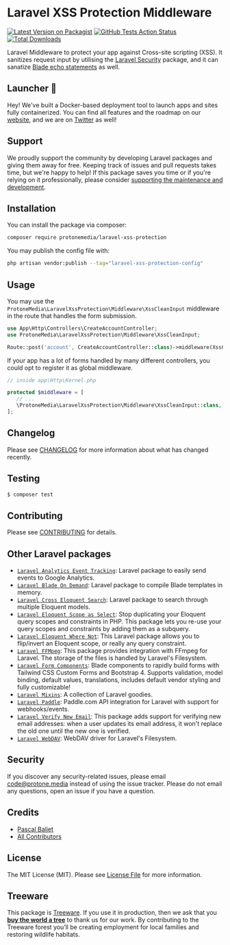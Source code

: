 # Laravel XSS Protection Middleware

[![Latest Version on Packagist](https://img.shields.io/packagist/v/protonemedia/laravel-xss-protection.svg?style=flat-square)](https://packagist.org/packages/protonemedia/laravel-xss-protection)
[![GitHub Tests Action Status](https://img.shields.io/github/workflow/status/protonemedia/laravel-xss-protection/run-tests?label=tests)](https://github.com/protonemedia/laravel-xss-protection/actions?query=workflow%3Arun-tests+branch%3Amain)
[![Total Downloads](https://img.shields.io/packagist/dt/protonemedia/laravel-xss-protection.svg?style=flat-square)](https://packagist.org/packages/protonemedia/laravel-xss-protection)

Laravel Middleware to protect your app against Cross-site scripting (XSS). It sanitizes request input by utilising the [Laravel Security](https://github.com/GrahamCampbell/Laravel-Security) package, and it can sanatize [Blade echo statements](https://laravel.com/docs/8.x/blade#displaying-data) as well.

## Launcher 🚀

Hey! We've built a Docker-based deployment tool to launch apps and sites fully containerized. You can find all features and the roadmap on our [website](https://uselauncher.com), and we are on [Twitter](https://twitter.com/uselauncher) as well!

## Support

We proudly support the community by developing Laravel packages and giving them away for free. Keeping track of issues and pull requests takes time, but we're happy to help! If this package saves you time or if you're relying on it professionally, please consider [supporting the maintenance and development](https://github.com/sponsors/pascalbaljet).

## Installation

You can install the package via composer:

```bash
composer require protonemedia/laravel-xss-protection
```

You may publish the config file with:

```bash
php artisan vendor:publish --tag="laravel-xss-protection-config"
```

## Usage

You may use the `ProtoneMedia\LaravelXssProtection\Middleware\XssCleanInput` middleware in the route that handles the form submission.

```php
use App\Http\Controllers\CreateAccountController;
use ProtoneMedia\LaravelXssProtection\Middleware\XssCleanInput;

Route::post('account', CreateAccountController::class)->middleware(XssCleanInput::class);
```

If your app has a lot of forms handled by many different controllers, you could opt to register it as global middleware.

```php
// inside app\Http\Kernel.php

protected $middleware = [
   // ...
   \ProtoneMedia\LaravelXssProtection\Middleware\XssCleanInput::class,
];
```

## Changelog

Please see [CHANGELOG](CHANGELOG.md) for more information about what has changed recently.

## Testing

```bash
$ composer test
```

## Contributing

Please see [CONTRIBUTING](CONTRIBUTING.md) for details.

## Other Laravel packages

* [`Laravel Analytics Event Tracking`](https://github.com/protonemedia/laravel-analytics-event-tracking): Laravel package to easily send events to Google Analytics.
* [`Laravel Blade On Demand`](https://github.com/protonemedia/laravel-blade-on-demand): Laravel package to compile Blade templates in memory.
* [`Laravel Cross Eloquent Search`](https://github.com/protonemedia/laravel-cross-eloquent-search): Laravel package to search through multiple Eloquent models.
* [`Laravel Eloquent Scope as Select`](https://github.com/protonemedia/laravel-eloquent-scope-as-select): Stop duplicating your Eloquent query scopes and constraints in PHP. This package lets you re-use your query scopes and constraints by adding them as a subquery.
* [`Laravel Eloquent Where Not`](https://github.com/protonemedia/laravel-eloquent-where-not): This Laravel package allows you to flip/invert an Eloquent scope, or really any query constraint.
* [`Laravel FFMpeg`](https://github.com/protonemedia/laravel-ffmpeg): This package provides integration with FFmpeg for Laravel. The storage of the files is handled by Laravel's Filesystem.
* [`Laravel Form Components`](https://github.com/protonemedia/laravel-form-components): Blade components to rapidly build forms with Tailwind CSS Custom Forms and Bootstrap 4. Supports validation, model binding, default values, translations, includes default vendor styling and fully customizable!
* [`Laravel Mixins`](https://github.com/protonemedia/laravel-mixins): A collection of Laravel goodies.
* [`Laravel Paddle`](https://github.com/protonemedia/laravel-paddle): Paddle.com API integration for Laravel with support for webhooks/events.
* [`Laravel Verify New Email`](https://github.com/protonemedia/laravel-verify-new-email): This package adds support for verifying new email addresses: when a user updates its email address, it won't replace the old one until the new one is verified.
* [`Laravel WebDAV`](https://github.com/protonemedia/laravel-webdav): WebDAV driver for Laravel's Filesystem.

## Security

If you discover any security-related issues, please email code@protone.media instead of using the issue tracker. Please do not email any questions, open an issue if you have a question.

## Credits

- [Pascal Baljet](https://github.com/pascalbaljet)
- [All Contributors](../../contributors)

## License

The MIT License (MIT). Please see [License File](LICENSE.md) for more information.

## Treeware

This package is [Treeware](https://treeware.earth). If you use it in production, then we ask that you [**buy the world a tree**](https://plant.treeware.earth/pascalbaljetmedia/laravel-analytics-event-tracking) to thank us for our work. By contributing to the Treeware forest you’ll be creating employment for local families and restoring wildlife habitats.
